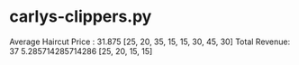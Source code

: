 # carlys-clippers.py

Average Haircut Price : 31.875
[25, 20, 35, 15, 15, 30, 45, 30]
Total Revenue: 37
5.285714285714286
[25, 20, 15, 15]
